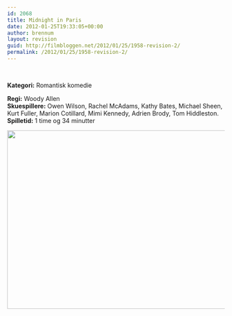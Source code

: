 ```yaml
---
id: 2068
title: Midnight in Paris
date: 2012-01-25T19:33:05+00:00
author: brennum
layout: revision
guid: http://filmbloggen.net/2012/01/25/1958-revision-2/
permalink: /2012/01/25/1958-revision-2/
---
```

&nbsp;

**<!--more-->Kategori:** Romantisk komedie

  
**Regi:** Woody Allen  
**Skuespillere:** Owen Wilson, Rachel McAdams, Kathy Bates, Michael Sheen, Kurt Fuller, Marion Cotillard, Mimi Kennedy, Adrien Brody, Tom Hiddleston.  
**Spilletid:** 1 time og 34 minutter

<a href="http://filmbloggen.net/?attachment_id=2067" rel="attachment wp-att-2067"><img class="alignnone size-large wp-image-2067" src="http://filmbloggen.net/wp-content/uploads//2012/01/Midnight_in_Paris_219213a-620x413.jpg" alt="" width="620" height="413" /></a>